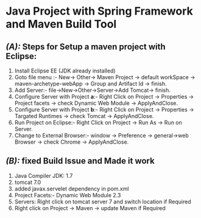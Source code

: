 # Java Project with Spring Framework and Maven Build Tool

## *(A):* Steps for Setup a maven project with Eclipse:
1. Install Eclipse EE (JDK already installed)
2. Goto file menu :- New-> Other-> Maven Project -> default workSpace -> maven-archetype-webApp -> Group and Artifact Id -> finish.
3. Add Server:-  file->New->Other->Server->Add Tomcat-> finish.
4. Configure Server with Project **a**:- Right Click on Project -> Properties -> Project facets -> check Dynamic Web Module -> ApplyAndClose.
5. Configure Server with Project **b**:- Right Click on Project -> Properties -> Targated Runtimes -> check Tomcat -> ApplyAndClose.
6. Run Project on Eclipse:- Right Click on Project -> Run As -> Run on Server.
7. Change to External Browser:- window -> Preference -> general->web Browser -> check Chrome -> ApplyAndClose.

## *(B):* fixed Build Issue and Made it work
1. Java Compiler JDK: 1.7
2. tomcat 7.0
3. added javax.servelet dependency in pom.xml
4. Project Facets:- Dynamic Web Module 2.3
5. Servers: Right click on tomcat server 7 and switch location if Required
6. Right click on Project -> Maven -> update Maven if Required
